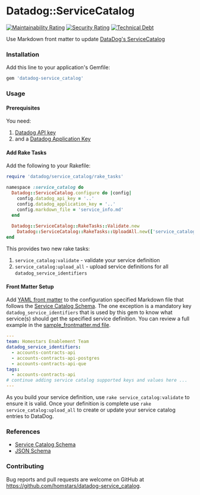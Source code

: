# Datadog::ServiceCatalog

[![Maintainability Rating](https://sonarcloud.io/api/project_badges/measure?project=homestars_datadog-service_catalog&metric=sqale_rating)](https://sonarcloud.io/summary/new_code?id=homestars_datadog-service_catalog) [![Security Rating](https://sonarcloud.io/api/project_badges/measure?project=homestars_datadog-service_catalog&metric=security_rating)](https://sonarcloud.io/summary/new_code?id=homestars_datadog-service_catalog) [![Technical Debt](https://sonarcloud.io/api/project_badges/measure?project=homestars_datadog-service_catalog&metric=sqale_index)](https://sonarcloud.io/summary/new_code?id=homestars_datadog-service_catalog)

Use Markdown front matter to update [DataDog's ServiceCatalog](https://docs.datadoghq.com/tracing/service_catalog/)

### Installation

Add this line to your application's Gemfile:

```ruby
gem 'datadog-service_catalog'
```

### Usage

#### Prerequisites

You need:

1. [Datadog API key](https://app.datadoghq.com/organization-settings/api-keys)
2. and a [Datadog Application Key](https://app.datadoghq.com/organization-settings/application-keys)

#### Add Rake Tasks

Add the following to your Rakefile:

```ruby
require 'datadog/service_catalog/rake_tasks'

namespace :service_catalog do
  Datadog::ServiceCatalog.configure do |config|
    config.datadog_api_key = '..'
    config.datadog_application_key = '..'
    config.markdown_file = 'service_info.md'
  end
  
  Datadog::ServiceCatalog::RakeTasks::Validate.new
	Datadog::ServiceCatalog::RakeTasks::UploadAll.new(['service_catalog:validate'])
end
```

This provides two new rake tasks: 

1) `service_catalog:validate` - validate your service definition
2) `service_catalog:upload_all` - upload service definitions for all `datadog_service_identifiers` 

#### Front Matter Setup

Add [YAML front matter](https://wowchemy.com/docs/content/front-matter/) to the configuration specified Markdown file that follows the [Service Catalog Schema](https://github.com/DataDog/schema/blob/main/service-catalog/v2/schema.json). The one exception is a mandatory key `datadog_service_identifiers` that is used by this gem to know what service(s) should get the specified service definition. You can review a full example in the [sample_frontmatter.md file](docs/sample_frontmatter.md).

```yaml
---
team: Homestars Enablement Team
datadog_service_identifiers:
  - accounts-contracts-api
  - accounts-contracts-api-postgres
  - accounts-contracts-api-que
tags:
  - accounts-contracts-api
# continue adding service catalog supported keys and values here ...
---
```

As you build your service definition, use `rake service_catalog:validate` to ensure it is valid. Once your definition is complete use `rake service_catalog:upload_all` to create or update your service catalog entries to DataDog.

### References

* [Service Catalog Schema](https://github.com/DataDog/schema/blob/main/service-catalog/v2/schema.json)
* [JSON Schema](https://json-schema.org)

### Contributing

Bug reports and pull requests are welcome on GitHub at https://github.com/homstars/datadog-service_catalog.
